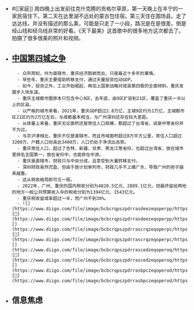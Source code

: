 - #[[家庭]] 周四晚上出发前往克什克腾的贡格尔草原，第一天晚上在丰宁的一家民宿住下。第二天在达里湖不远处的蒙古包住宿。第三天住在围场县。走了达达线，并没有描述的那么美，可能是只走了一小段，路况是在是很差。倒是经山线和经乌线非常的好看。《天下最美》这首歌中的很多地方这次都去了。拍摄了很多很美的照片和视频。
- [中国第四城之争](https://mp.weixin.qq.com/s?__biz=MzUyMTI0MDkxMg==&mid=2247499623&idx=1&sn=78a59849052ff8790638f9a5a32210b7&chksm=f9dc9758ceab1e4e912f072e01def01c4e6b5e97f1f078e831c1c1a0bf61281609747cf7c387)
    - 
        - 众所周知，作为直辖市，重庆经济脱颖而出，只是最近十多年的事情。
        - 早些年，重庆主要借助转移支付，通过天量投资拉动GDP。
        - 如今，投资之外，工业开始崛起，再加上国家战略对成渝第四极的全面倾斜，重庆发展步入快车道。
        - 重庆主城都市圈原本只包含中心9区，去年底，由9区扩容到21区，覆盖了重庆一半以上的区县。
        - 以严格的城市来看，2021年，重庆GDP超过2.8万亿，主城9区约为1万亿，主城都市区21区约为2万亿左右，与成都基本相当，与广州深圳还存在较大差距。
        - 从体量上来看，重庆无论面积还是常住人口规模，都超过了台湾省，说是中等省份并不为过。
        - 与京沪津相比，重庆不仅是直辖市，而且市域面积超过8万平方公里，常住人口超过3200万，户籍人口则高达3400万，人口仍处于净流出态势。
        - 重庆常住人口，超过了吉林、新疆、甘肃、黑龙江等省份，也超过台湾省，放在城市里排名全国第一，放在省份中，也能排在中游。
        - 重庆是直辖市，财政只与中央分成，且享受到大量转移支付。
        - 深圳财政虽然充盈，但由于是计划单列市，财政几乎不上缴广东，导致广州的担子越来越重。
        - 这从税收格局即可见一斑。
        - 2022年，广州、重庆的国内税收分别为4820.5亿元、2889.1亿元，但最终留给两地的地方一般公共预算收入中的税收分别为1394亿元、1543亿元。
        - 重庆税收留成率超过一半，而广州不到30%。
        - ![](https://www.diigo.com/file/image/bcbcrqpszpdrrasdeezeqoperpp/https%3A%2F%2Fmp.weixin.qq.com%2Fs%3F__biz%3DMzUyMTI0MDkxMg%3D%3D%26mid%3D2247499623%26idx%3D1%26sn%3D78a59849052ff8790638f9a5a32210b7%26chksm%3Df9dc9758ceab1e4e912f072e01def01c4e6b5e97f1f078e831c1c1a0bf61281609747cf7c387%23rd.jpg)[🔗](https://www.diigo.com/file/image/bcbcrqpszpdrrasdeezeqoperpp/https%3A%2F%2Fmp.weixin.qq.com%2Fs%3F__biz%3DMzUyMTI0MDkxMg%3D%3D%26mid%3D2247499623%26idx%3D1%26sn%3D78a59849052ff8790638f9a5a32210b7%26chksm%3Df9dc9758ceab1e4e912f072e01def01c4e6b5e97f1f078e831c1c1a0bf61281609747cf7c387%23rd.jpg)![](https://www.diigo.com/file/image/bcbcrqpszpdrrascrqzeqoperpc/https%3A%2F%2Fmp.weixin.qq.com%2Fs%3F__biz%3DMzUyMTI0MDkxMg%3D%3D%26mid%3D2247499623%26idx%3D1%26sn%3D78a59849052ff8790638f9a5a32210b7%26chksm%3Df9dc9758ceab1e4e912f072e01def01c4e6b5e97f1f078e831c1c1a0bf61281609747cf7c387%23rd.jpg)[🔗](https://www.diigo.com/file/image/bcbcrqpszpdrrascrqzeqoperpc/https%3A%2F%2Fmp.weixin.qq.com%2Fs%3F__biz%3DMzUyMTI0MDkxMg%3D%3D%26mid%3D2247499623%26idx%3D1%26sn%3D78a59849052ff8790638f9a5a32210b7%26chksm%3Df9dc9758ceab1e4e912f072e01def01c4e6b5e97f1f078e831c1c1a0bf61281609747cf7c387%23rd.jpg)![](https://www.diigo.com/file/image/bcbcrqpszpdrrascedzeqoperoq/https%3A%2F%2Fmp.weixin.qq.com%2Fs%3F__biz%3DMzUyMTI0MDkxMg%3D%3D%26mid%3D2247499623%26idx%3D1%26sn%3D78a59849052ff8790638f9a5a32210b7%26chksm%3Df9dc9758ceab1e4e912f072e01def01c4e6b5e97f1f078e831c1c1a0bf61281609747cf7c387%23rd.jpg)[🔗](https://www.diigo.com/file/image/bcbcrqpszpdrrascedzeqoperoq/https%3A%2F%2Fmp.weixin.qq.com%2Fs%3F__biz%3DMzUyMTI0MDkxMg%3D%3D%26mid%3D2247499623%26idx%3D1%26sn%3D78a59849052ff8790638f9a5a32210b7%26chksm%3Df9dc9758ceab1e4e912f072e01def01c4e6b5e97f1f078e831c1c1a0bf61281609747cf7c387%23rd.jpg)![](https://www.diigo.com/file/image/bcbcrqpszpdrrasbpczeqoperod/https%3A%2F%2Fmp.weixin.qq.com%2Fs%3F__biz%3DMzUyMTI0MDkxMg%3D%3D%26mid%3D2247499623%26idx%3D1%26sn%3D78a59849052ff8790638f9a5a32210b7%26chksm%3Df9dc9758ceab1e4e912f072e01def01c4e6b5e97f1f078e831c1c1a0bf61281609747cf7c387%23rd.jpg)[🔗](https://www.diigo.com/file/image/bcbcrqpszpdrrasbpczeqoperod/https%3A%2F%2Fmp.weixin.qq.com%2Fs%3F__biz%3DMzUyMTI0MDkxMg%3D%3D%26mid%3D2247499623%26idx%3D1%26sn%3D78a59849052ff8790638f9a5a32210b7%26chksm%3Df9dc9758ceab1e4e912f072e01def01c4e6b5e97f1f078e831c1c1a0bf61281609747cf7c387%23rd.jpg)
- 信息焦虑
    - 
